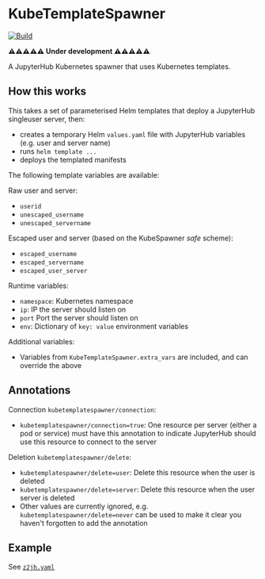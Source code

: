 # KubeTemplateSpawner

[![Build](https://github.com/manics/jupyterhub-kubetemplatespawner/actions/workflows/workflow.yml/badge.svg)](https://github.com/manics/jupyterhub-kubetemplatespawner/actions/workflows/workflow.yml)

**⚠️⚠️⚠️⚠️⚠️ Under development ⚠️⚠️⚠️⚠️⚠️**

A JupyterHub Kubernetes spawner that uses Kubernetes templates.

## How this works

This takes a set of parameterised Helm templates that deploy a JupyterHub singleuser server, then:

- creates a temporary Helm `values.yaml` file with JupyterHub variables (e.g. user and server name)
- runs `helm template ...`
- deploys the templated manifests

The following template variables are available:

Raw user and server:

- `userid`
- `unescaped_username`
- `unescaped_servername`

Escaped user and server (based on the KubeSpawner _safe_ scheme):

- `escaped_username`
- `escaped_servername`
- `escaped_user_server`

Runtime variables:

- `namespace`: Kubernetes namespace
- `ip`: IP the server should listen on
- `port` Port the server should listen on
- `env`: Dictionary of `key: value` environment variables

Additional variables:

- Variables from `KubeTemplateSpawner.extra_vars` are included, and can override the above

## Annotations

Connection `kubetemplatespawner/connection`:

- `kubetemplatespawner/connection=true`: One resource per server (either a pod or service) must have this annotation to indicate JupyterHub should use this resource to connect to the server

Deletion `kubetemplatespawner/delete`:

- `kubetemplatespawner/delete=user`: Delete this resource when the user is deleted
- `kubetemplatespawner/delete=server`: Delete this resource when the user server is deleted
- Other values are currently ignored, e.g. `kubetemplatespawner/delete=never` can be used to make it clear you haven't forgotten to add the annotation

## Example

See [`z2jh.yaml`](z2jh.yaml)
